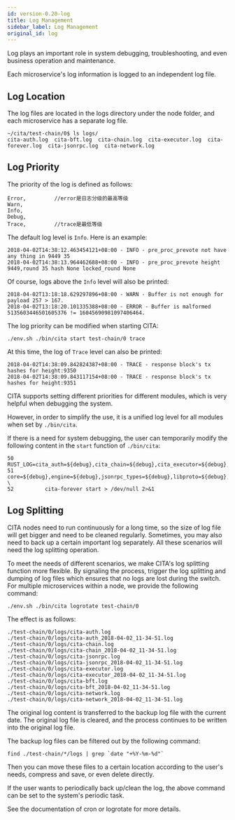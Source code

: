 ```yaml
---
id: version-0.20-log
title: Log Management
sidebar_label: Log Management
original_id: log
---
```


Log plays an important role in system debugging, troubleshooting, and even business operation and maintenance.

Each microservice's log information is logged to an independent log file.

## Log Location

The log files are located in the logs directory under the node folder, and each microservice has a separate log file.

```
~/cita/test-chain/0$ ls logs/
cita-auth.log  cita-bft.log  cita-chain.log  cita-executor.log  cita-forever.log  cita-jsonrpc.log  cita-network.log
```

## Log Priority

The priority of the log is defined as follows:

```
Error,         //error是日志分级的最高等级
Warn,
Info,
Debug,
Trace,         //trace是最低等级
```

The default log level is `Info`. Here is an example:

```
2018-04-02T14:38:12.463454121+08:00 - INFO - pre_proc_prevote not have any thing in 9449 35
2018-04-02T14:38:13.964462688+08:00 - INFO - pre_proc_prevote height 9449,round 35 hash None locked_round None
```

Of course, logs above the `Info` level will also be printed:

```
2018-04-02T13:18:18.629297896+08:00 - WARN - Buffer is not enough for payload 257 > 167.
2018-04-02T13:18:20.101335388+08:00 - ERROR - Buffer is malformed 5135603446501605376 != 16045690981097406464.
```

The log priority can be modified when starting CITA:

```
./env.sh ./bin/cita start test-chain/0 trace
```

At this time, the log of `Trace` level can also be printed:

```
2018-04-02T14:38:09.842824387+08:00 - TRACE - response block's tx hashes for height:9350
2018-04-02T14:38:09.843117154+08:00 - TRACE - response block's tx hashes for height:9351
```

CITA supports setting different priorities for different modules, which is very helpful when debugging the system.

However, in order to simplify the use, it is a unified log level for all modules when set by `./bin/cita`.

If there is a need for system debugging, the user can temporarily modify the following content in the `start` function of `./bin/cita`:

```
50          RUST_LOG=cita_auth=${debug},cita_chain=${debug},cita_executor=${debug},cita_jsonrpc=${debug},cita_network=${debug},cita_bft=${debug},\
51  core=${debug},engine=${debug},jsonrpc_types=${debug},libproto=${debug},proof=${debug},txpool=${debug} \
52          cita-forever start > /dev/null 2>&1
```

## Log Splitting

CITA nodes need to run continuously for a long time, so the size of log file will get bigger and need to be cleaned regularly. Sometimes, you may also need to back up a certain important log separately. All these scenarios will need the log splitting operation.

To meet the needs of different scenarios, we make CITA's log splitting function more flexible. By signaling the process, trigger the log splitting and dumping of log files which ensures that no logs are lost during the switch. For multiple microservices within a node, we provide the following command:

```
./env.sh ./bin/cita logrotate test-chain/0
```

The effect is as follows:

```
./test-chain/0/logs/cita-auth.log
./test-chain/0/logs/cita-auth_2018-04-02_11-34-51.log
./test-chain/0/logs/cita-chain.log
./test-chain/0/logs/cita-chain_2018-04-02_11-34-51.log
./test-chain/0/logs/cita-jsonrpc.log
./test-chain/0/logs/cita-jsonrpc_2018-04-02_11-34-51.log
./test-chain/0/logs/cita-executor.log
./test-chain/0/logs/cita-executor_2018-04-02_11-34-51.log
./test-chain/0/logs/cita-bft.log
./test-chain/0/logs/cita-bft_2018-04-02_11-34-51.log
./test-chain/0/logs/cita-network.log
./test-chain/0/logs/cita-network_2018-04-02_11-34-51.log
```

The original log content is transferred to the backup log file with the current date. The original log file is cleared, and the process continues to be written into the original log file.

The backup log files can be filtered out by the following command:

```
find ./test-chain/*/logs | grep `date "+%Y-%m-%d"`
```

Then you can move these files to a certain location according to the user's needs, compress and save, or even delete directly.

If the user wants to periodically back up/clean the log, the above command can be set to the system's periodic task.

See the documentation of cron or logrotate for more details.